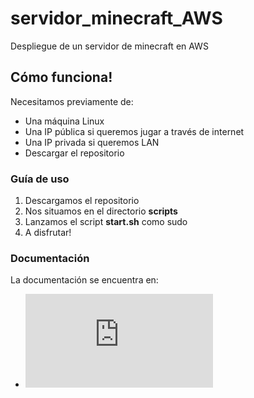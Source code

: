 # servidor_minecraft_AWS
Despliegue de un servidor de minecraft en AWS
## Cómo funciona!
Necesitamos previamente de:
  - Una máquina Linux
  - Una IP pública si queremos jugar a través de internet
  - Una IP privada si queremos LAN
  - Descargar el repositorio
### Guía de uso
1. Descargamos el repositorio
2. Nos situamos en el directorio **scripts**
3. Lanzamos el script **start.sh** como sudo
4. A disfrutar!

### Documentación
La documentación se encuentra en:
  - ![Documentación Minecraft](https://github.com/falclop/servidor_minecraft_AWS/blob/main/Servidor_minecraft_con_AWS_Fabian.pdf)
